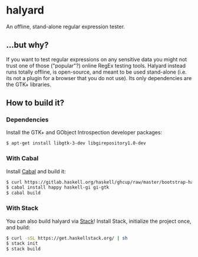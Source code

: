 # halyard
An offline, stand-alone regular expression tester.

## ...but why?
If you want to test regular expressions on any sensitive data you might not trust one of those ("popular"?) online RegEx testing tools. Halyard instead runs totally offline, is open-source, and meant to be used stand-alone (i.e. its not a plugin for a browser that you do not use). Its only dependencies are the GTK+ libraries.

## How to build it?
### Dependencies
Install the GTK+ and GObject Introspection developer packages:
```bash
$ apt-get install libgtk-3-dev libgirepository1.0-dev
```

### With Cabal
Install [Cabal](https://www.haskell.org/cabal/) and build it:
```bash
$ curl https://gitlab.haskell.org/haskell/ghcup/raw/master/bootstrap-haskell -sSf | sh
$ cabal install happy haskell-gi gi-gtk
$ cabal build
```

### With Stack
You can also build halyard via [Stack](https://docs.haskellstack.org/en/stable/README/)!
Install Stack, initialize the project once, and build:
```bash
$ curl -sSL https://get.haskellstack.org/ | sh
$ stack init
$ stack build
```
